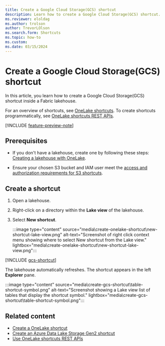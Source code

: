 ```yaml
---
title: Create a Google Cloud Storage(GCS) shortcut
description: Learn how to create a Google Cloud Storage(GCS) shortcut.
ms.reviewer: eloldag
ms.author: trolson
author: TrevorLOlson
ms.search.form: Shortcuts
ms.topic: how-to
ms.custom:
ms.date: 03/15/2024
---
```


# Create a Google Cloud Storage(GCS) shortcut

In this article, you learn how to create a Google Cloud Storage(GCS) shortcut inside a Fabric lakehouse.

For an overview of shortcuts, see [OneLake shortcuts](onelake-shortcuts.md). To create shortcuts programmatically, see [OneLake shortcuts REST APIs](onelake-shortcuts-rest-api.md).

[!INCLUDE [feature-preview-note](../includes/feature-preview-note.md)]

## Prerequisites

- If you don't have a lakehouse, create one by following these steps: [Creating a lakehouse with OneLake](create-lakehouse-onelake.md).

- Ensure your chosen S3 bucket and IAM user meet the [access and authorization requirements for S3 shortcuts](onelake-shortcuts.md#s3-shortcuts).

## Create a shortcut

1. Open a lakehouse.

1. Right-click on a directory within the **Lake view** of the lakehouse.

1. Select **New shortcut**.

   :::image type="content" source="media\create-onelake-shortcut\new-shortcut-lake-view.png" alt-text="Screenshot of right click context menu showing where to select New shortcut from the Lake view." lightbox="media\create-onelake-shortcut\new-shortcut-lake-view.png":::

[!INCLUDE [gcs-shortcut](../includes/gcs-shortcut.md)]

The lakehouse automatically refreshes. The shortcut appears in the left **Explorer** pane.

   :::image type="content" source="media\create-gcs-shortcut\table-shortcut-symbol.png" alt-text="Screenshot showing a Lake view list of tables that display the shortcut symbol." lightbox="media\create-gcs-shortcut\table-shortcut-symbol.png":::

## Related content

- [Create a OneLake shortcut](create-onelake-shortcut.md)
- [Create an Azure Data Lake Storage Gen2 shortcut](create-adls-shortcut.md)
- [Use OneLake shortcuts REST APIs](onelake-shortcuts-rest-api.md)